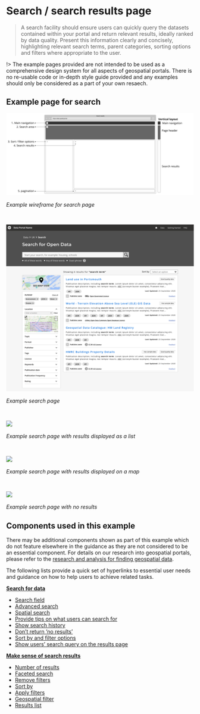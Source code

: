 # Search / search results page

> A search facility should ensure users can quickly query the datasets contained within your portal and return relevant results, ideally ranked by data quality. Present this information clearly and concisely, highlighting relevant search terms, parent categories, sorting options and filters where appropriate to the user.


!> The example pages provided are not intended to be used as a comprehensive design system for all aspects of geospatial portals. There is no re-usable code or in-depth style guide provided and any examples should only be considered as a part of your own resaech.

## Example page for search

<div class="image-container">

![Home heading](../../_media/overview/3.results.png)

*Example wireframe for search page*

</div>

<br>

<div class="image-container">

![Home heading](../../_media/example-pages/search/search-page.png)

*Example search page*

</div>

<br>

<div class="image-container">

<a href="/dd3-wireframes/_media/example-pages/search/search-list-annotated.png" target="_blank"><img src="/dd3-wireframes/_media/example-pages/search/search-list-annotated.png" data-no-zoom/></a>

*Example search page with results displayed as a list*

</div>

<br>

<div class="image-container">

<a href="/dd3-wireframes/_media/example-pages/search/search-map-annotated.png" target="_blank"><img src="/dd3-wireframes/_media/example-pages/search/search-map-annotated.png" data-no-zoom/></a>

*Example search page with results displayed on a map*

</div>

<br>

<div class="image-container">

<a href="/dd3-wireframes/_media/example-pages/search/no-matches.png" target="_blank"><img src="/dd3-wireframes/_media/example-pages/search/no-matches.png" data-no-zoom/></a>

*Example search page with no results*

</div>

## Components used in this example


There may be additional components shown as part of this example which do not feature elsewhere in the guidance as they are not considered to be an essential component. For details on our research into geospatial portals, please refer to the [research and analysis for finding geospatial data](https://www.gov.uk/government/publications/finding-geospatial-data/finding-geospatial-data).

The following lists provide a quick set of hyperlinks to essential user needs and guidance on how to help users to achieve related tasks. 

**[Search for data](main-content/steps/search-for-data)**

* [Search field](/main-content/steps/search-for-data?id=_1-search-field)
* [Advanced search](/main-content/steps/search-for-data?id=_2-advanced-search)
* [Spatial search](/main-content/steps/search-for-data?id=_3-spatial-search)
* [Provide tips on what users can search for](/main-content/steps/search-for-data?id=_4-provide-tips-on-what-users-can-search-for)
* [Show search history](/main-content/steps/search-for-data?id=_5-show-search-history)
* [Don’t return ‘no results’](/main-content/steps/search-for-data?id=_6-dont-return-no-results)
* [Sort by and filter options](/main-content/steps/search-for-data?id=_7-sort-by-and-filter-options)
* [Show users’ search query on the results page](/main-content/steps/search-for-data?id=_8-show-users-search-query-on-the-results-page)

**[Make sense of search results](main-content/steps/make-sense-of-search-results)**

* [Number of results](/main-content/steps/make-sense-of-search-results?id=_1-number-of-results)
* [Faceted search](/main-content/steps/make-sense-of-search-results?id=_2-faceted-search-by-parent-child-categories)
* [Remove filters](/main-content/steps/make-sense-of-search-results?id=_3-remove-filters)
* [Sort by](/main-content/steps/make-sense-of-search-results?id=_4-sort-by)
* [Apply filters](/main-content/steps/make-sense-of-search-results?id=_5-apply-filters)
* [Geospatial filter](/main-content/steps/make-sense-of-search-results?id=_6-geospatial-filter)
* [Results list](/main-content/steps/make-sense-of-search-results?id=_7-results-list)


<!-- 
---

<details>
<summary>Essential components</summary>
<br>

Below is a checklist of components/information that are relevant for this task.

These components can be arranged in many ways, but the ones with highest relevance should be the most visible/accessible.

?> 1 - high relevance, 2 - medium relevance, 3 - low relevance

| Component       | Description                                                    | Relevance |
|-----------------|----------------------------------------------------------------|:---------:|
| Download button | Download link or instructions how to access data               |     1     |
| Data formats    | What formats is the data provided in?                          |     1     |
| Sharing options | Share, email or copy the dataset url                           |     2     |
| Data preview    | Preview all or parts of a dataset online before downloading it |     2     |
| Licence details | Are there any limitation on how the data can be used?          |     1     |

</details> -->
